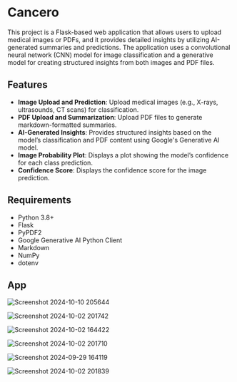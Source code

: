 # Cancero

This project is a Flask-based web application that allows users to upload medical images or PDFs, and it provides detailed insights by utilizing AI-generated summaries and predictions. The application uses a convolutional neural network (CNN) model for image classification and a generative model for creating structured insights from both images and PDF files.

## Features

- **Image Upload and Prediction**: Upload medical images (e.g., X-rays, ultrasounds, CT scans) for classification.
- **PDF Upload and Summarization**: Upload PDF files to generate markdown-formatted summaries.
- **AI-Generated Insights**: Provides structured insights based on the model’s classification and PDF content using Google's Generative AI model.
- **Image Probability Plot**: Displays a plot showing the model’s confidence for each class prediction.
- **Confidence Score**: Displays the confidence score for the image prediction.

## Requirements

- Python 3.8+
- Flask
- PyPDF2
- Google Generative AI Python Client
- Markdown
- NumPy
- dotenv
  
## App
![Screenshot 2024-10-10 205644](https://github.com/user-attachments/assets/0909b60e-b969-4c8f-a7e5-cbaf8de99e06)

![Screenshot 2024-10-02 201742](https://github.com/user-attachments/assets/7ffbd76f-9334-463b-8a44-d51580fc6af7)

![Screenshot 2024-10-02 164422](https://github.com/user-attachments/assets/cc06ca09-01e3-4e39-9b71-418289156ac8)

![Screenshot 2024-10-02 201710](https://github.com/user-attachments/assets/0d86439b-21f0-4490-8b66-8ee2d328ca4c)

![Screenshot 2024-09-29 164119](https://github.com/user-attachments/assets/0b481518-0e38-4e5e-a613-14db1a427e2c)

![Screenshot 2024-10-02 201839](https://github.com/user-attachments/assets/4a86ee0b-56e2-4e7f-9846-d6135f9788fd)
